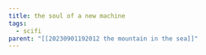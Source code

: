 ```yaml
---
title: the soul of a new machine
tags:
  - scifi
parent: "[[20230901192012 the mountain in the sea]]"
---
```


